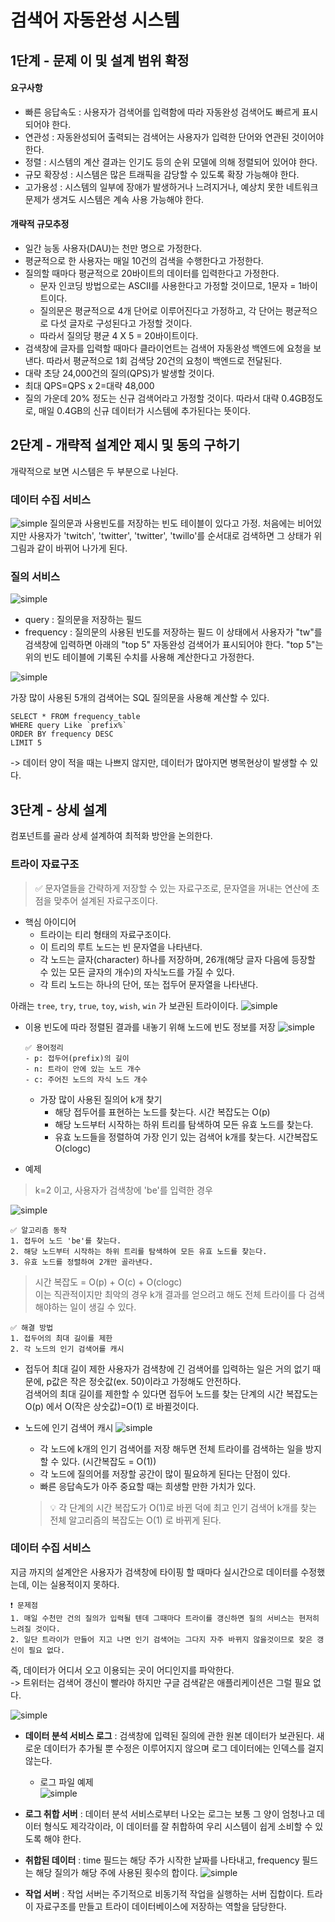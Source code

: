 # 검색어 자동완성 시스템
## 1단계 - 문제 이 및 설계 범위 확정
#### **요구사항**
* 빠른 응답속도 : 사용자가 검색어를 입력함에 따라 자동완성 검색어도 빠르게 표시되어야 한다.
* 연관성 : 자동완성되어 출력되는 검색어는 사용자가 입력한 단어와 연관된 것이어야 한다.
* 정렬 : 시스템의 계산 결과는 인기도 등의 순위 모델에 의해 정렬되어 있어야 한다.
* 규모 확장성 : 시스템은 많은 트래픽을 감당할 수 있도록 확장 가능해야 한다.
* 고가용성 : 시스템의 일부에 장애가 발생하거나 느려지거나, 예상치 못한 네트워크 문제가 생겨도 시스템은 계속 사용 가능해야 한다.

#### **개략적 규모추정**
* 일간 능동 사용자(DAU)는 천만 명으로 가정한다.
* 평균적으로 한 사용자는 매일 10건의 검색을 수행한다고 가정한다.
* 질의할 때마다 평균적으로 20바이트의 데이터를 입력한다고 가정한다.
    * 문자 인코딩 방법으로는 ASCII를 사용한다고 가정할 것이므로, 1문자 = 1바이트이다.
    * 질의문은 평균적으로 4개 단어로 이루어진다고 가정하고, 각 단어는 평균적으로 다섯 글자로 구성된다고 가정할 것이다.
    * 따라서 질의당 평균 4 X 5 = 20바이트이다.
* 검색창에 글자를 입력할 때마다 클라이언트는 검색어 자동완성 백엔드에 요청을 보낸다. 따라서 평균적으로 1회 검색당 20건의 요청이 백엔드로 전달된다.
* 대략 초당 24,000건의 질의(QPS)가 발생할 것이다.
* 최대 QPS=QPS x 2=대략 48,000
* 질의 가운데 20% 정도는 신규 검색어라고 가정할 것이다. 따라서 대략 0.4GB정도로, 매일 0.4GB의 신규 데이터가 시스템에 추가된다는 뜻이다.

## 2단계 - 개략적 설계안 제시 및 동의 구하기
개략적으로 보면 시스템은 두 부분으로 나뉜다.
### 데이터 수집 서비스
![simple](../image/13-2.png)
질의문과 사용빈도를 저장하는 빈도 테이블이 있다고 가정.
처음에는 비어있지만 사용자가 'twitch', 'twitter', 'twitter', 'twillo'를 순서대로 검색하면 그 상태가 위 그림과 같이 바뀌어 나가게 된다.
### 질의 서비스
![simple](../image/t13-1.png)
* query : 질의문을 저장하는 필드
* frequency : 질의문의 사용된 빈도를 저장하는 필드
이 상태에서 사용자가 "tw"를 검색창에 입력하면 아래의 "top 5" 자동완성 검색어가 표시되어야 한다.
"top 5"는 위의 빈도 테이블에 기록된 수치를 사용해 계산한다고 가정한다.

![simple](../image/13-3.png)

가장 많이 사용된 5개의 검색어는 SQL 질의문을 사용해 계산할 수 있다.
~~~shell
SELECT * FROM frequency_table
WHERE query Like `prefix%`
ORDER BY frequency DESC
LIMIT 5
~~~
-> 데이터 양이 적을 때는 나쁘지 않지만, 데이터가 많아지면 병목현상이 발생할 수 있다.

## 3단계 - 상세 설계
컴포넌트를 골라 상세 설계하여 최적화 방안을 논의한다.
### 트라이 자료구조
> ✅ 문자열들을 간략하게 저장할 수 있는 자료구조로, 문자열을 꺼내는 연산에 초점을 맞추어 설계된 자료구조이다.
* 핵심 아이디어
    * 트라이는 티리 형태의 자료구조이다.
    * 이 트리의 루트 노드는 빈 문자열을 나타낸다.
    * 각 노드는 글자(character) 하나를 저장하며, 26개(해당 글자 다음에 등장할 수 있는 모든 글자의 개수)의 자식노드를 가질 수 있다.
    * 각 트리 노드는 하나의 단어, 또는 접두어 문자열을 나타낸다.

아래는 `tree`, `try`, `true`, `toy`, `wish`, `win` 가 보관된 트라이이다. 
![simple](../image/13-5.png)

* 이용 빈도에 따라 정렬된 결과를 내놓기 위해 노드에 빈도 정보를 저장
![simple](../image/13-6.png)

    ~~~
    ✅ 용어정리
    - p: 접두어(prefix)의 길이
    - n: 트라이 안에 있는 노드 개수
    - c: 주어진 노드의 자식 노드 개수
    ~~~
    * 가장 많이 사용된 질의어 k개 찾기
        * 해당 접두어를 표현하는 노드를 찾는다. 시간 복잡도는 O(p)
        * 해당 노드부터 시작하는 하위 트리를 탐색하여 모든 유효 노드를 찾는다.
        * 유효 노드들을 정렬하여 가장 인기 있는 검색어 k개를 찾는다. 시간복잡도 O(clogc)
* 예제
> k=2 이고, 사용자가 검색창에 'be'를 입력한 경우

![simple](../image/13-7.png)
~~~
✅ 알고리즘 동작
1. 접두어 노드 'be'를 찾는다.
2. 해당 노드부터 시작하는 하위 트리를 탐색하여 모든 유효 노드를 찾는다. 
3. 유효 노드를 정렬하여 2개만 골라낸다.
~~~

> 시간 복잡도 = O(p) + O(c) + O(clogc)<br>
이는 직관적이지만 최악의 경우 k개 결과를 얻으려고 해도 전체 트라이를 다 검색해야하는 일이 생길 수 있다.
~~~
✅ 해결 방법
1. 접두어의 최대 길이를 제한
2. 각 노드의 인기 검색어를 캐시
~~~

* 접두어 최대 길이 제한
사용자가 검색창에 긴 검색어를 입력하는 일은 거의 없기 때문에, p값은 작은 정숫값(ex. 50)이라고 가정해도 안전하다.  
검색어의 최대 길이를 제한할 수 있다면 접두어 노드를 찾는 단계의 시간 복잡도는 O(p) 에서 O(작은 상숫값)=O(1) 로 바뀔것이다.

* 노드에 인기 검색어 캐시
![simple](../image/13-8.png)
    * 각 노드에 k개의 인기 검색어를 저장 해두면 전체 트라이를 검색하는 일을 방지할 수 있다. (시간복잡도 = O(1))
    * 각 노드에 질의어를 저장할 공간이 많이 필요하게 된다는 단점이 있다.
    * 빠른 응답속도가 아주 중요할 때는 희생할 만한 가치가 있다.

    > 💡 각 단계의 시간 복잡도가 O(1)로 바뀐 덕에 최고 인기 검색어 k개를 찾는 전체 알고리즘의 복잡도는 O(1) 로 바뀌게 된다.

### 데이터 수집 서비스
지금 까지의 설계안은 사용자가 검색창에 타이핑 할 때마다 실시간으로 데이터를 수정했는데, 이는 실용적이지 못하다.
~~~
❗️ 문제점
1. 매일 수천만 건의 질의가 입력될 텐데 그때마다 트라이를 갱신하면 질의 서비스는 현저히 느려질 것이다.
2. 일단 트라이가 만들어 지고 나면 인기 검색어는 그다지 자주 바뀌지 않을것이므로 잦은 갱신이 필요 없다.
~~~
즉, 데이터가 어디서 오고 이용되는 곳이 어디인지를 파악한다.  
-> 트위터는 검색어 갱신이 빨라야 하지만 구글 검색같은 애플리케이션은 그럴 필요 없다.

![simple](../image/13-9.png)
* **데이터 분석 서비스 로그** : 검색창에 입력된 질의에 관한 원본 데이터가 보관된다. 새로운 데이터가 추가될 뿐 수정은 이루어지지 않으며 로그 데이터에는 인덱스를 걸지 않는다.
    * 로그 파일 예제  
        ![simple](../image/t13-3.png)

* **로그 취합 서버** : 데이터 분석 서비스로부터 나오는 로그는 보통 그 양이 엄청나고 데이터 형식도 제각각이라, 이 데이터를 잘 취합하여 우리 시스템이 쉽게 소비할 수 있도록 해야 한다.
* **취합된 데이터** : time 필드는 해당 주가 시작한 날짜를 나타내고, frequency 필드는 해당 질의가 해당 주에 사용된 횟수의 합이다.
    ![simple](../image/t13-4.png)
* **작업 서버** : 작업 서버는 주기적으로 비동기적 작업을 실행하는 서버 집합이다. 트라이 자료구조를 만들고 트라이 데이터베이스에 저장하는 역할을 담당한다.